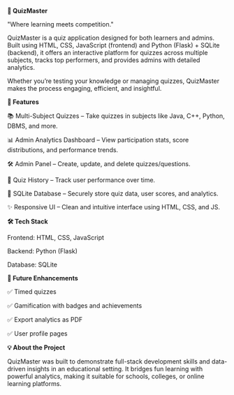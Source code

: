 **🧠 QuizMaster**

"Where learning meets competition."

QuizMaster is a quiz application designed for both learners and admins.
Built using HTML, CSS, JavaScript (frontend) and Python (Flask) + SQLite (backend), it offers an interactive platform for quizzes across multiple subjects, tracks top performers, and provides admins with detailed analytics.

Whether you’re testing your knowledge or managing quizzes, QuizMaster makes the process engaging, efficient, and insightful.

**🚀 Features**

📚 Multi-Subject Quizzes – Take quizzes in subjects like Java, C++, Python, DBMS, and more.

📊 Admin Analytics Dashboard – View participation stats, score distributions, and performance trends.

🛠 Admin Panel – Create, update, and delete quizzes/questions.

📜 Quiz History – Track user performance over time.

💾 SQLite Database – Securely store quiz data, user scores, and analytics.

✨ Responsive UI – Clean and intuitive interface using HTML, CSS, and JS.

**🛠 Tech Stack**

Frontend: HTML, CSS, JavaScript

Backend: Python (Flask)

Database: SQLite

**📢 Future Enhancements**

✅ Timed quizzes

✅ Gamification with badges and achievements

✅ Export analytics as PDF

✅ User profile pages

**💡 About the Project**

QuizMaster was built to demonstrate full-stack development skills and data-driven insights in an educational setting. It bridges fun learning with powerful analytics, making it suitable for schools, colleges, or online learning platforms.
